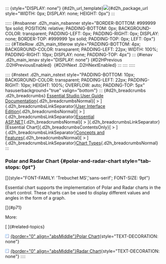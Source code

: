 ::: {style="DISPLAY: none"}
[](ms-xhelp:///?Id=d2h_url_template){#d2h_url_template}![](!package_url!){#d2h_package_url style="WIDTH: 0px; DISPLAY: none; HEIGHT: 0px"}
:::

::::: {#nsbanner .d2h_main_nsbanner style="BORDER-BOTTOM: #999999 1px solid; POSITION: relative; PADDING-BOTTOM: 0px; BACKGROUND-COLOR: transparent; PADDING-LEFT: 0px; PADDING-RIGHT: 0px; DISPLAY: none; BORDER-TOP: #999999 1px solid; PADDING-TOP: 0px; LEFT: 0px"}
:::: {#TitleRow .d2h_main_titlerow style="PADDING-BOTTOM: 4px; BACKGROUND-COLOR: transparent; PADDING-LEFT: 22px; WIDTH: 100%; PADDING-RIGHT: 10px; DISPLAY: none; PADDING-TOP: 4px"}
::: {#ienav .d2h_main_ienav style="DISPLAY: none"}
[](ms-xhelp:///?Id=dd546448-9994-4706-83a0-94b7ea1abf6c){#D2HPrevious .D2HPreviousEnabled}  [](ms-xhelp:///?Id=e95c92cc-4e4c-405a-a7bb-13bac10963c3){#D2HNext .D2HNextEnabled}
:::
::::
:::::

:::: {#nstext .d2h_main_nstext style="PADDING-BOTTOM: 10px; BACKGROUND-COLOR: transparent; PADDING-LEFT: 22px; PADDING-RIGHT: 10px; HEIGHT: 100%; OVERFLOW: auto; PADDING-TOP: 5px" hasuserbackground="true" valign="bottom"}
::: {#d2h_breadcrumbs .d2h_breadcrumbs}
[Essential Studio User Guide Documentation](ms-xhelp:///?Id=12457748-09e3-4d74-a240-8e049cedf030){.d2h_breadcrumbsNormal}[ \> ]{.d2h_breadcrumbsLinkSeparator}[User Interface Edition](ms-xhelp:///?Id=c29296b7-531c-413b-a0ec-488ca1f7f669){.d2h_breadcrumbsNormal}[ \> ]{.d2h_breadcrumbsLinkSeparator}[Essential ASP.NET](ms-xhelp:///?Id=25c35330-c127-4dad-9a92-ed79dc7261a6){.d2h_breadcrumbsNormal}[ \> ]{.d2h_breadcrumbsLinkSeparator}[Essential Chart]{.d2h_breadcrumbsContentsOnly}[ \> ]{.d2h_breadcrumbsLinkSeparator}[Concepts and Features](ms-xhelp:///?Id=100687ce-82f2-4424-9d16-0949ea76cf15){.d2h_breadcrumbsNormal}[ \> ]{.d2h_breadcrumbsLinkSeparator}[Chart Types](ms-xhelp:///?Id=872a1bee-6f8a-4946-ae0b-0a36ce9e5ea7){.d2h_breadcrumbsNormal}
:::

### Polar and Radar Chart {#polar-and-radar-chart style="tab-stops: 0pt"}

[]{style="FONT-FAMILY: 'Trebuchet MS','sans-serif'; FONT-SIZE: 9pt"} 

Essential chart supports the implementation of Polar and Radar charts in the chart control. These charts can be used to display different values and angles in the form of a graph.

[]{#p71} 

More:

[ ]{#related-topics}

[![](button.gif){border="0" align="absMiddle"}Polar Chart](ms-xhelp:///?Id=29891e30-fdbb-41fc-ba82-97f033c8c523){style="TEXT-DECORATION: none"}

[![](button.gif){border="0" align="absMiddle"}Radar Chart](ms-xhelp:///?Id=38caf7ac-2568-4f2e-9307-40c79b860246){style="TEXT-DECORATION: none"}
::::
